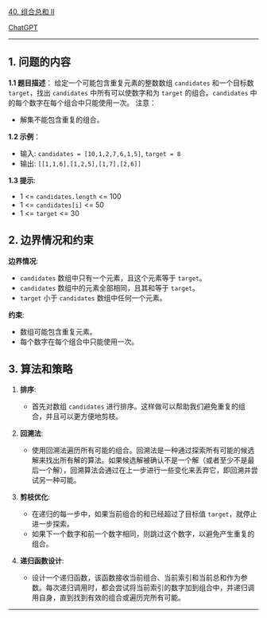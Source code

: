 [40. 组合总和 II](https://leetcode.cn/problems/combination-sum-ii)

[ChatGPT](https://chat.openai.com/g/g-GsMNEr76r-c-master)

---

## 1. 问题的内容
**1.1 题目描述**：
给定一个可能包含重复元素的整数数组 `candidates` 和一个目标数 `target`，找出 `candidates` 中所有可以使数字和为 `target` 的组合。`candidates` 中的每个数字在每个组合中只能使用一次。
注意：
- 解集不能包含重复的组合。

**1.2 示例**：
- 输入: `candidates = [10,1,2,7,6,1,5]`, `target = 8`
- 输出: `[[1,1,6],[1,2,5],[1,7],[2,6]]`

**1.3 提示**:
- 1 <= `candidates.length` <= 100
- 1 <= `candidates[i]` <= 50
- 1 <= `target` <= 30

## 2. 边界情况和约束
**边界情况**:
- `candidates` 数组中只有一个元素，且这个元素等于 `target`。
- `candidates` 数组中的元素全部相同，且其和等于 `target`。
- `target` 小于 `candidates` 数组中任何一个元素。

**约束**:
- 数组可能包含重复元素。
- 每个数字在每个组合中只能使用一次。


## 3. 算法和策略
1. **排序**:
   - 首先对数组 `candidates` 进行排序。这样做可以帮助我们避免重复的组合，并且可以更方便地剪枝。

2. **回溯法**:
   - 使用回溯法遍历所有可能的组合。回溯法是一种通过探索所有可能的候选解来找出所有解的算法。如果候选解被确认不是一个解（或者至少不是最后一个解），回溯算法会通过在上一步进行一些变化来丢弃它，即回溯并尝试另一种可能。

3. **剪枝优化**:
   - 在递归的每一步中，如果当前组合的和已经超过了目标值 `target`，就停止进一步探索。
   - 如果下一个数字和前一个数字相同，则跳过这个数字，以避免产生重复的组合。

4. **递归函数设计**:
   - 设计一个递归函数，该函数接收当前组合、当前索引和当前总和作为参数。每次递归调用时，都会尝试将当前索引的数字加到组合中，并递归调用自身，直到找到有效的组合或遍历完所有可能。

---